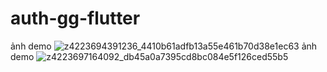 # auth-gg-flutter
ảnh demo
![z4223694391236_4410b61adfb13a55e461b70d38e1ec63](https://user-images.githubusercontent.com/122667016/228773233-2025cb29-dfcf-47b3-ad1f-7bea51c1c327.jpg)
ảnh demo
![z4223697164092_db45a0a7395cd8bc084e5f126ced55b5](https://user-images.githubusercontent.com/122667016/228773248-2614d91c-647e-4d3f-8bec-6f4330735625.jpg)
